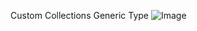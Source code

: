 Custom Collections Generic Type
![Image](https://github.com/user-attachments/assets/9d0526d6-c6e4-494f-8008-0c0fcaf41ffe)
